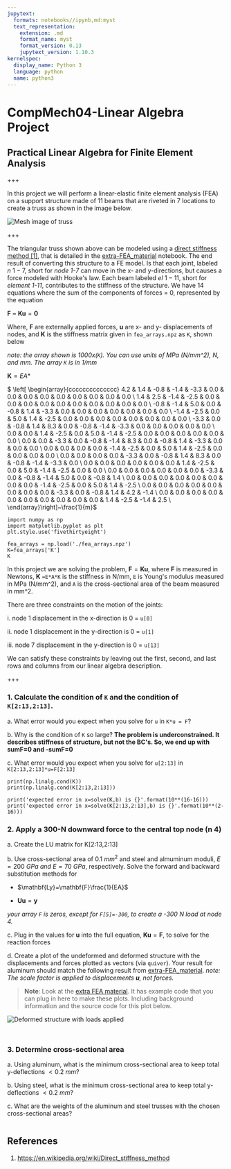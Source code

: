 ```yaml
---
jupytext:
  formats: notebooks//ipynb,md:myst
  text_representation:
    extension: .md
    format_name: myst
    format_version: 0.13
    jupytext_version: 1.10.3
kernelspec:
  display_name: Python 3
  language: python
  name: python3
---
```


# CompMech04-Linear Algebra Project
## Practical Linear Algebra for Finite Element Analysis

+++

In this project we will perform a linear-elastic finite element analysis (FEA) on a support structure made of 11 beams that are riveted in 7 locations to create a truss as shown in the image below. 

![Mesh image of truss](../images/mesh.png)

+++

The triangular truss shown above can be modeled using a [direct
stiffness method
[1]](https://en.wikipedia.org/wiki/Direct_stiffness_method), that is
detailed in the [extra-FEA_material](./extra-FEA_material.md) notebook.
The end result of converting this structure to a FE model. Is that each
joint, labeled $n~1-7$, short for _node 1-7_ can move in the x- and
y-directions, but causes a force modeled with Hooke's law. Each beam
labeled $el~1-11$, short for _element 1-11_, contributes to the
stiffness of the structure. We have 14 equations where the sum of the
components of forces = 0, represented by the equation

$\mathbf{F-Ku}=\mathbf{0}$

Where, $\mathbf{F}$ are externally applied forces, $\mathbf{u}$ are x- and y- displacements of nodes, and $\mathbf{K}$ is the stiffness matrix given in `fea_arrays.npz` as `K`, shown below

_note: the array shown is 1000x(`K`). You can use units of MPa (N/mm^2), N, and mm. The array `K` is in 1/mm_

$\mathbf{K}=EA*$

$  \left[ \begin{array}{cccccccccccccc}
 4.2 & 1.4 & -0.8 & -1.4 & -3.3 & 0.0 & 0.0 & 0.0 & 0.0 & 0.0 & 0.0 & 0.0 & 0.0 & 0.0 \\
 1.4 & 2.5 & -1.4 & -2.5 & 0.0 & 0.0 & 0.0 & 0.0 & 0.0 & 0.0 & 0.0 & 0.0 & 0.0 & 0.0 \\
 -0.8 & -1.4 & 5.0 & 0.0 & -0.8 & 1.4 & -3.3 & 0.0 & 0.0 & 0.0 & 0.0 & 0.0 & 0.0 & 0.0 \\
 -1.4 & -2.5 & 0.0 & 5.0 & 1.4 & -2.5 & 0.0 & 0.0 & 0.0 & 0.0 & 0.0 & 0.0 & 0.0 & 0.0 \\
 -3.3 & 0.0 & -0.8 & 1.4 & 8.3 & 0.0 & -0.8 & -1.4 & -3.3 & 0.0 & 0.0 & 0.0 & 0.0 & 0.0 \\
 0.0 & 0.0 & 1.4 & -2.5 & 0.0 & 5.0 & -1.4 & -2.5 & 0.0 & 0.0 & 0.0 & 0.0 & 0.0 & 0.0 \\
 0.0 & 0.0 & -3.3 & 0.0 & -0.8 & -1.4 & 8.3 & 0.0 & -0.8 & 1.4 & -3.3 & 0.0 & 0.0 & 0.0 \\
 0.0 & 0.0 & 0.0 & 0.0 & -1.4 & -2.5 & 0.0 & 5.0 & 1.4 & -2.5 & 0.0 & 0.0 & 0.0 & 0.0 \\
 0.0 & 0.0 & 0.0 & 0.0 & -3.3 & 0.0 & -0.8 & 1.4 & 8.3 & 0.0 & -0.8 & -1.4 & -3.3 & 0.0 \\
 0.0 & 0.0 & 0.0 & 0.0 & 0.0 & 0.0 & 1.4 & -2.5 & 0.0 & 5.0 & -1.4 & -2.5 & 0.0 & 0.0 \\
 0.0 & 0.0 & 0.0 & 0.0 & 0.0 & 0.0 & -3.3 & 0.0 & -0.8 & -1.4 & 5.0 & 0.0 & -0.8 & 1.4 \\
 0.0 & 0.0 & 0.0 & 0.0 & 0.0 & 0.0 & 0.0 & 0.0 & -1.4 & -2.5 & 0.0 & 5.0 & 1.4 & -2.5 \\
 0.0 & 0.0 & 0.0 & 0.0 & 0.0 & 0.0 & 0.0 & 0.0 & -3.3 & 0.0 & -0.8 & 1.4 & 4.2 & -1.4 \\
 0.0 & 0.0 & 0.0 & 0.0 & 0.0 & 0.0 & 0.0 & 0.0 & 0.0 & 0.0 & 1.4 & -2.5 & -1.4 & 2.5 \\
\end{array}\right]~\frac{1}{m}$

```{code-cell} ipython3
import numpy as np
import matplotlib.pyplot as plt
plt.style.use('fivethirtyeight')
```

```{code-cell} ipython3
fea_arrays = np.load('./fea_arrays.npz')
K=fea_arrays['K']
K
```

In this project we are solving the problem, $\mathbf{F}=\mathbf{Ku}$, where $\mathbf{F}$ is measured in Newtons, $\mathbf{K}$ `=E*A*K` is the stiffness in N/mm, `E` is Young's modulus measured in MPa (N/mm^2), and `A` is the cross-sectional area of the beam measured in mm^2. 

There are three constraints on the motion of the joints:

i. node 1 displacement in the x-direction is 0 = `u[0]`

ii. node 1 displacement in the y-direction is 0 = `u[1]`

iii. node 7 displacement in the y-direction is 0 = `u[13]`

We can satisfy these constraints by leaving out the first, second, and last rows and columns from our linear algebra description.

+++

### 1. Calculate the condition of `K` and the condition of `K[2:13,2:13]`. 

a. What error would you expect when you solve for `u` in `K*u = F`? 

b. Why is the condition of `K` so large? __The problem is underconstrained. It describes stiffness of structure, but not the BC's. So, we end up with sumF=0 and -sumF=0__

c. What error would you expect when you solve for `u[2:13]` in `K[2:13,2:13]*u=F[2:13]`

```{code-cell} ipython3
print(np.linalg.cond(K))
print(np.linalg.cond(K[2:13,2:13]))

print('expected error in x=solve(K,b) is {}'.format(10**(16-16)))
print('expected error in x=solve(K[2:13,2:13],b) is {}'.format(10**(2-16)))
```

### 2. Apply a 300-N downward force to the central top node (n 4)

a. Create the LU matrix for K[2:13,2:13]

b. Use cross-sectional area of $0.1~mm^2$ and steel and almuminum moduli, $E=200~GPa~and~E=70~GPa,$ respectively. Solve the forward and backward substitution methods for 

* $\mathbf{Ly}=\mathbf{F}\frac{1}{EA}$

* $\mathbf{Uu}=\mathbf{y}$

_your array `F` is zeros, except for `F[5]=-300`, to create a -300 N load at node 4._

c. Plug in the values for $\mathbf{u}$ into the full equation, $\mathbf{Ku}=\mathbf{F}$, to solve for the reaction forces

d. Create a plot of the undeformed and deformed structure with the displacements and forces plotted as vectors (via `quiver`). Your result for aluminum should match the following result from [extra-FEA_material](./extra-FEA_material.ipynb). _note: The scale factor is applied to displacements $\mathbf{u}$, not forces._

> __Note__: Look at the [extra FEA material](./extra-FEA_material). It
> has example code that you can plug in here to make these plots.
> Including background information and the source code for this plot
> below.


![Deformed structure with loads applied](../images/deformed_truss.png)

```{code-cell} ipython3
 
```

### 3. Determine cross-sectional area

a. Using aluminum, what is the minimum cross-sectional area to keep total y-deflections $<0.2~mm$?

b. Using steel, what is the minimum cross-sectional area to keep total y-deflections $<0.2~mm$?

c. What are the weights of the aluminum and steel trusses with the
chosen cross-sectional areas?

```{code-cell} ipython3

```

## References

1. <https://en.wikipedia.org/wiki/Direct_stiffness_method>
